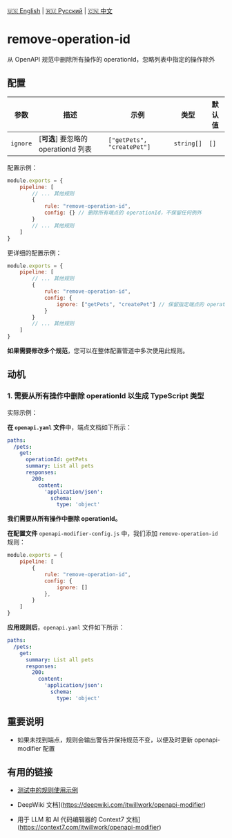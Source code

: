 [🇺🇸 English](./README.md) | [🇷🇺 Русский](./README-ru.md)  | [🇨🇳 中文](./README-zh.md)

# remove-operation-id

从 OpenAPI 规范中删除所有操作的 operationId，忽略列表中指定的操作除外



## 配置

| 参数 | 描述                          | 示例                     | 类型              | 默认值 |
| -------- |-----------------------------------|----------------------------|------------------------|-----------|
| `ignore`  | [**可选**] 要忽略的 operationId 列表 | `["getPets", "createPet"]` | `string[]` | `[]` |

配置示例：

```js
module.exports = {
    pipeline: [
        // ... 其他规则
        {
            rule: "remove-operation-id",
            config: {} // 删除所有端点的 operationId，不保留任何例外
        }
        // ... 其他规则
    ]
}
```

更详细的配置示例：

```js
module.exports = {
    pipeline: [
        // ... 其他规则
        {
            rule: "remove-operation-id",
            config: {
                ignore: ["getPets", "createPet"] // 保留指定端点的 operationId，删除其他所有端点的 operationId
            }
        }
        // ... 其他规则
    ]
} 
```

**如果需要修改多个规范**，您可以在整体配置管道中多次使用此规则。

## 动机

<a name="custom_anchor_motivation_1"></a>
### 1. 需要从所有操作中删除 operationId 以生成 TypeScript 类型

实际示例：

**在 `openapi.yaml` 文件**中，端点文档如下所示：

```yaml
paths:
  /pets:
    get:
      operationId: getPets
      summary: List all pets
      responses:
        200:
          content:
            'application/json':
              schema:
                type: 'object'
```

**我们需要从所有操作中删除 operationId。**

**在配置文件** `openapi-modifier-config.js` 中，我们添加 `remove-operation-id` 规则：

```js
module.exports = {
    pipeline: [
        {
            rule: "remove-operation-id",
            config: {
                ignore: []
            },
        }
    ]
}
```

**应用规则后**，`openapi.yaml` 文件如下所示：

```yaml
paths:
  /pets:
    get:
      summary: List all pets
      responses:
        200:
          content:
            'application/json':
              schema:
                type: 'object'
```

## 重要说明

- 如果未找到端点，规则会输出警告并保持规范不变，以便及时更新 openapi-modifier 配置

## 有用的链接

- [测试中的规则使用示例](./index.test.ts)  
 
- DeepWiki 文档](https://deepwiki.com/itwillwork/openapi-modifier)
- 用于 LLM 和 AI 代码编辑器的 Context7 文档](https://context7.com/itwillwork/openapi-modifier)
